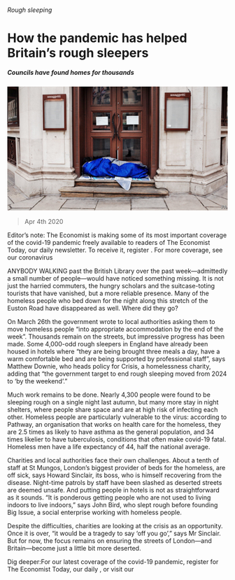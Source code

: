 ###### Rough sleeping

# How the pandemic has helped Britain’s rough sleepers 

##### Councils have found homes for thousands 

![image](images/20200404_BRP502.jpg) 

> Apr 4th 2020 

Editor’s note: The Economist is making some of its most important coverage of the covid-19 pandemic freely available to readers of The Economist Today, our daily newsletter. To receive it, register . For more coverage, see our coronavirus 

ANYBODY WALKING past the British Library over the past week—admittedly a small number of people—would have noticed something missing. It is not just the harried commuters, the hungry scholars and the suitcase-toting tourists that have vanished, but a more reliable presence. Many of the homeless people who bed down for the night along this stretch of the Euston Road have disappeared as well. Where did they go?

On March 26th the government wrote to local authorities asking them to move homeless people “into appropriate accommodation by the end of the week”. Thousands remain on the streets, but impressive progress has been made. Some 4,000-odd rough sleepers in England have already been housed in hotels where “they are being brought three meals a day, have a warm comfortable bed and are being supported by professional staff”, says Matthew Downie, who heads policy for Crisis, a homelessness charity, adding that “the government target to end rough sleeping moved from 2024 to ‘by the weekend’.”


Much work remains to be done. Nearly 4,300 people were found to be sleeping rough on a single night last autumn, but many more stay in night shelters, where people share space and are at high risk of infecting each other. Homeless people are particularly vulnerable to the virus: according to Pathway, an organisation that works on health care for the homeless, they are 2.5 times as likely to have asthma as the general population, and 34 times likelier to have tuberculosis, conditions that often make covid-19 fatal. Homeless men have a life expectancy of 44, half the national average.

Charities and local authorities face their own challenges. About a tenth of staff at St Mungos, London’s biggest provider of beds for the homeless, are off sick, says Howard Sinclair, its boss, who is himself recovering from the disease. Night-time patrols by staff have been slashed as deserted streets are deemed unsafe. And putting people in hotels is not as straightforward as it sounds. “It is ponderous getting people who are not used to living indoors to live indoors,” says John Bird, who slept rough before founding Big Issue, a social enterprise working with homeless people.

Despite the difficulties, charities are looking at the crisis as an opportunity. Once it is over, “it would be a tragedy to say ‘off you go’,” says Mr Sinclair. But for now, the focus remains on ensuring the streets of London—and Britain—become just a little bit more deserted.

Dig deeper:For our latest coverage of the covid-19 pandemic, register for The Economist Today, our daily , or visit our 

